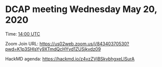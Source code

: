 # DCAP meeting Wednesday May 20, 2020 

Time: [14:00 UTC](https://www.timeanddate.com/worldclock/fixedtime.html?msg=DCAP+May+20&iso=20200520T14&p1=1440&ah=1&am=30) 

Zoom Join URL:  https://us02web.zoom.us/j/84340370530?pwd=K1p3SHlsYy9XTmdQcHYvd1ZUSjkvdz09

HackMD agenda: https://hackmd.io/z4vzZVjBSkybhgxeLlSurA
